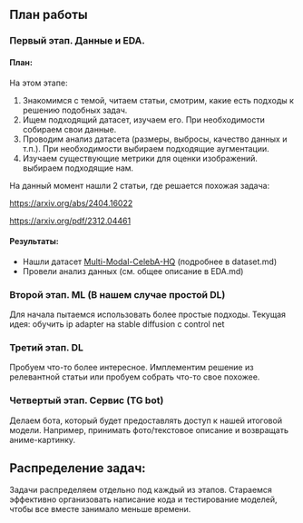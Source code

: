 ## План работы
### Первый этап. Данные и EDA.

#### План:
На этом этапе:
1. Знакомимся с темой, читаем статьи, смотрим, какие есть подходы к решению подобных задач. 
2. Ищем подходящий датасет, изучаем его. При необходимости собираем свои данные.
3. Проводим анализ датасета (размеры, выбросы, качество данных и т.п.). При необходимости выбираем подходящие аугментации.
4. Изучаем существующие метрики для оценки изображений. выбираем подходящие нам.

На данный момент нашли 2 статьи, где решается похожая задача:

https://arxiv.org/abs/2404.16022

https://arxiv.org/pdf/2312.04461

#### Результаты:

- Нашли датасет [Multi-Modal-CelebA-HQ](https://github.com/IIGROUP/MM-CelebA-HQ-Dataset) (подробнее в dataset.md)
- Провели анализ данных (см. общее описание в EDA.md)

### Второй этап. ML (В нашем случае простой DL)

Для начала пытаемся использовать более простые подходы. Текущая идея: обучить ip adapter на stable diffusion с control net

### Третий этап. DL

Пробуем что-то более интересное. Имплементим решение из релевантной статьи или пробуем собрать что-то свое похожее.

### Четвертый этап. Сервис (TG bot)

Делаем бота, который будет предоставлять доступ к нашей итоговой модели. Например, принимать фото/текстовое описание и возвращать аниме-картинку.

## Распределение задач:

Задачи распределяем отдельно под каждый из этапов. Стараемся эффективно организовать написание кода и тестирование моделей, чтобы все вместе занимало меньше времени.
